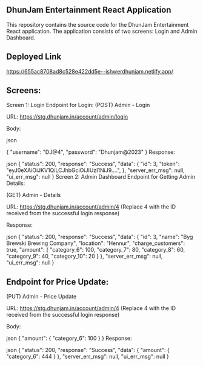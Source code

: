 
## DhunJam Entertainment React Application
This repository contains the source code for the DhunJam Entertainment React application. The application consists of two screens: Login and Admin Dashboard.

## Deployed Link
https://655ac8708ad8c528e422dd5e--ishwerdhunjam.netlify.app/

## Screens:
Screen 1: Login
Endpoint for Login:
(POST) Admin - Login

URL: https://stg.dhunjam.in/account/admin/login

Body:

json

{
  "username": "DJ@4",
  "password": "Dhunjam@2023"
}
Response:

json
{
  "status": 200,
  "response": "Success",
  "data": {
    "id": 3,
    "token": "eyJ0eXAiOiJKV1QiLCJhbGciOiJIUzI1NiJ9....",
  },
  "server_err_msg": null,
  "ui_err_msg": null
}
Screen 2: Admin Dashboard
Endpoint for Getting Admin Details:

(GET) Admin - Details

URL: https://stg.dhunjam.in/account/admin/4
(Replace 4 with the ID received from the successful login response)

Response:

json
{
  "status": 200,
  "response": "Success",
  "data": {
    "id": 3,
    "name": "Byg Brewski Brewing Company",
    "location": "Hennur",
    "charge_customers": true,
    "amount": {
      "category_6": 100,
      "category_7": 80,
      "category_8": 60,
      "category_9": 40,
      "category_10": 20
    }
  },
  "server_err_msg": null,
  "ui_err_msg": null
}
## Endpoint for Price Update:

(PUT) Admin - Price Update

URL: https://stg.dhunjam.in/account/admin/4
(Replace 4 with the ID received from the successful login response)

Body:

json
{
  "amount": {
    "category_6": 100
  }
}
Response:

json
{
  "status": 200,
  "response": "Success",
  "data": {
    "amount": {
      "category_6": 444
    }
  },
  "server_err_msg": null,
  "ui_err_msg": null
}
